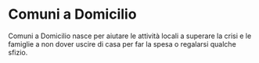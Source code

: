 # Comuni a Domicilio

Comuni a Domicilio nasce per aiutare le attività locali a superare la crisi e le famiglie a non dover uscire di casa per far la spesa o regalarsi qualche sfizio.
